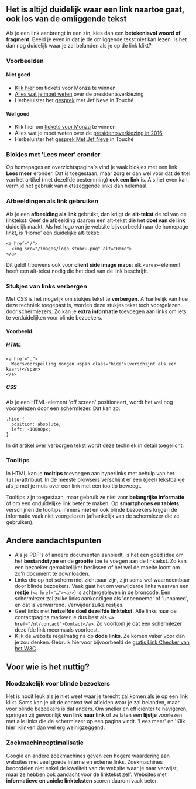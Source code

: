 ## Het is altijd duidelijk waar een link naartoe gaat, ook los van de omliggende tekst

Als je een link aanbrengt in een zin, kies dan een **betekenisvol woord of fragment**. Beeld je even in dat je de omliggende tekst niet kan lezen. Is het dan nog duidelijk waar je zal belanden als je op de link klikt?

### Voorbeelden

#### Niet goed

- [Klik hier]() om tickets voor Monza te winnen
- [Alles wat je moet weten]() over de presidentsverkiezing
- Herbeluister het [gesprek]() met Jef Neve in Touché

#### Wel goed

- Klik hier om [tickets voor Monza]() te winnen
- Alles wat je moet weten over de [presidentsverkiezing in 2016]()
- Herbeluister het [gesprek Met Jef Neve]() in Touché

### Blokjes met 'Lees meer' eronder

Op homepages en overzichtspagina's vind je vaak blokjes met een link **Lees meer** eronder. Dat is toegestaan, maar zorg er dan wel voor dat de titel van het artikel (met dezelfde bestemming) **ook een link** is. Als het even kan, vermijd het gebruik van nietszeggende links dan helemaal.

### Afbeeldingen als link gebruiken

Als je een **afbeelding als link** gebruikt, dan krijgt de **alt-tekst** de rol van de linktekst. Geef de afbeelding daarom een alt-tekst die het **doel van de link** duidelijk maakt. Als het logo van je website bijvoorbeeld naar de homepage linkt, is 'Home' een duidelijke alt-tekst:

    <a href="/">
      <img src="/images/logo_stubru.png" alt="Home">
    </a>

Dit geldt trouwens ook voor **client side image maps**: elk `<area>`-element heeft een alt-tekst nodig die het doel van de link beschrijft.

### Stukjes van links verbergen

Met CSS is het mogelijk om stukjes tekst te **verbergen**. Afhankelijk van hoe deze techniek toegepast is, worden deze stukjes tekst toch voorgelezen door schermlezers. Zo kan je **extra informatie** toevoegen aan links om iets te verduidelijken voor blinde bezoekers.

#### Voorbeeld:

##### HTML
    
    <a href="…">
      Weersvoorspelling morgen <span class="hide">(verschijnt als een kaart)</span>
    </a>

##### CSS

Als je een HTML-element 'off screen' positioneert, wordt het wel nog voorgelezen door een schermlezer. Dat kan zo:

    .hide {
      position: absolute; 
      left: -10000px;
    }

In dit [artikel over verborgen tekst](http://www.anysurfer.be/nl/in-de-praktijk/websites/verborgen-tekst) wordt deze techniek in detail  toegelicht.

### Tooltips 

In HTML kan je **tooltips** toevoegen aan hyperlinks met behulp van het `title`-attribuut. In de meeste browsers verschijnt er een (geel) tekstbalkje als je met je muis over een link met een tooltip beweegt.

Tooltips zijn toegestaan, maar gebruik ze niet voor **belangrijke informatie** of om een onduidelijke link beter te maken. Op **smartphones en tablets** verschijnen de tooltips immers **niet** en ook blinde bezoekers krijgen de informatie vaak niet voorgelezen (afhankelijk van de schermlezer die ze gebruiken).

## Andere aandachtspunten

- Als je PDF's of andere documenten aanbiedt, is het een goed idee om het **bestandstype** en de **grootte** toe te voegen aan de linktekst. Zo kan een bezoeker gemakkelijker beslissen of het wel de moeite loont om zo'n document te downloaden.
- Links die op het scherm niet zichtbaar zijn, zijn soms wel waarneembaar door blinde bezoekers. Vaak gaat het om verwijderde links waarvan een **restje** (`<a href="…"><a/>`) is achtergebleven in de broncode. Een schermlezer zal zulke links aankondigen als 'onbenoemd' of 'unnamed', en dat is verwarrend. Verwijder zulke restjes.
- Geef links met **hetzelfde doel** **dezelfde linktekst**. Alle links naar de contactpagina markeer je dus best als `<a href="/nl/contact">Contact</a>`. Zo voorkom je dat een schermlezer dezelfde link meermaals voorleest.
- Kijk de website regelmatig na op **dode links**. Ze komen vaker voor dan je zou denken. Gebruik hiervoor bijvoorbeeld de [gratis Link Checker van het W3C](http://validator.w3.org/checklink).

## Voor wie is het nuttig?

### Noodzakelijk voor blinde bezoekers

Het is nooit leuk als je niet weet waar je terecht zal komen als je op een link klikt. Soms kan je uit de context wel afleiden waar je zal belanden, maar voor blinde bezoekers is dat anders. Om sneller en efficiënter te navigeren, springen zij gewoonlijk **van link naar link** of ze laten een **lijstje** voorlezen met alle links die de schermlezer op een pagina vindt. 'Lees meer' en 'Klik hier'  klinken dan wel erg weinigzeggend.

### Zoekmachineoptimalisatie 

Google en andere zoekmachines geven een hogere waardering aan websites met veel goede interne en externe links. Zoekmachines beoordelen niet enkel de kwaliteit van de website waar je naar verwijst, maar ze hebben ook aandacht voor de linktekst zelf. Websites met **informatieve en unieke linkteksten** scoren daarom vaak beter.